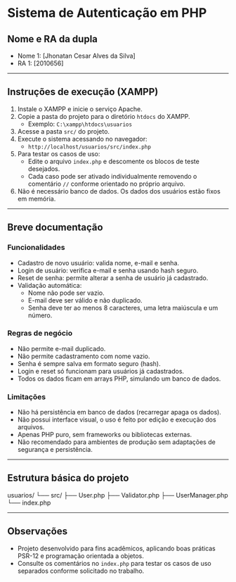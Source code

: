 
# Sistema de Autenticação em PHP

## Nome e RA da dupla

- Nome 1: [Jhonatan Cesar Alves da Silva]
- RA 1: [2010656]


---

## Instruções de execução (XAMPP)

1. Instale o XAMPP e inicie o serviço Apache.
2. Copie a pasta do projeto para o diretório `htdocs` do XAMPP.
    - Exemplo: `C:\xampp\htdocs\usuarios`
3. Acesse a pasta `src/` do projeto.
4. Execute o sistema acessando no navegador:
    - `http://localhost/usuarios/src/index.php`
5. Para testar os casos de uso:
    - Edite o arquivo `index.php` e descomente os blocos de teste desejados.
    - Cada caso pode ser ativado individualmente removendo o comentário `//` conforme orientado no próprio arquivo.
6. Não é necessário banco de dados. Os dados dos usuários estão fixos em memória.

---

## Breve documentação

### Funcionalidades

- Cadastro de novo usuário: valida nome, e-mail e senha.
- Login de usuário: verifica e-mail e senha usando hash seguro.
- Reset de senha: permite alterar a senha de usuário já cadastrado.
- Validação automática:
    - Nome não pode ser vazio.
    - E-mail deve ser válido e não duplicado.
    - Senha deve ter ao menos 8 caracteres, uma letra maiúscula e um número.

### Regras de negócio

- Não permite e-mail duplicado.
- Não permite cadastramento com nome vazio.
- Senha é sempre salva em formato seguro (hash).
- Login e reset só funcionam para usuários já cadastrados.
- Todos os dados ficam em arrays PHP, simulando um banco de dados.

### Limitações

- Não há persistência em banco de dados (recarregar apaga os dados).
- Não possui interface visual, o uso é feito por edição e execução dos arquivos.
- Apenas PHP puro, sem frameworks ou bibliotecas externas.
- Não recomendado para ambientes de produção sem adaptações de segurança e persistência.

---

## Estrutura básica do projeto
usuarios/
└── src/
├── User.php
├── Validator.php
├── UserManager.php
└── index.php

---

## Observações

- Projeto desenvolvido para fins acadêmicos, aplicando boas práticas PSR-12 e programação orientada a objetos.
- Consulte os comentários no `index.php` para testar os casos de uso separados conforme solicitado no trabalho.

